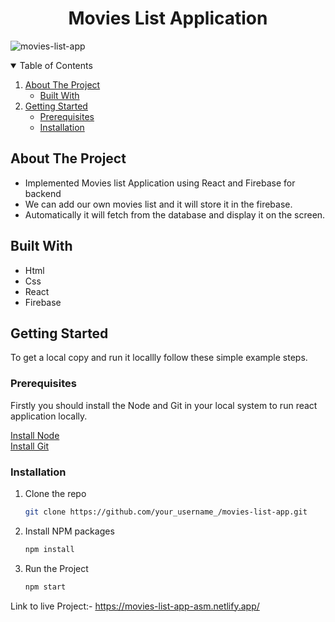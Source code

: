 <h1 align="center">Movies List Application</h1>

![movies-list-app](https://socialify.git.ci/saimanoharhm/movies-list-app/image?description=1&descriptionEditable=A%20Movies%20List%20Application%20.&font=KoHo&forks=1&issues=1&language=1&owner=1&pattern=Brick%20Wall&pulls=1&stargazers=1&theme=Dark)

<!-- TABLE OF CONTENTS -->
<details open="open">
  <summary>Table of Contents</summary>
  <ol>
    <li>
      <a href="#about-the-project">About The Project</a>
      <ul>
        <li><a href="#built-with">Built With</a></li>
      </ul>
    </li>
    <li>
      <a href="#getting-started">Getting Started</a>
      <ul>
        <li><a href="#prerequisites">Prerequisites</a></li>
        <li><a href="#installation">Installation</a></li>
      </ul>
    </li>
  </ol>
</details>

## About The Project
- Implemented Movies list Application using React and Firebase for backend
- We can add our own movies list and it will store it in the firebase.
- Automatically it will fetch from the database and display it on the screen.

## Built With
- Html
- Css
- React
- Firebase

<!-- GETTING STARTED -->
## Getting Started

To get a local copy and run it locallly follow these simple example steps.

### Prerequisites

Firstly you should install the Node and Git in your local system to run react application locally.

[Install Node](https://nodejs.org/en/)
<br/>
[Install Git](https://git-scm.com/downloads)

### Installation

1. Clone the repo
   ```sh
   git clone https://github.com/your_username_/movies-list-app.git
   ```
3. Install NPM packages
   ```sh
   npm install
   ```
4. Run the Project 
   ```sh
   npm start
   ```

Link to live Project:- https://movies-list-app-asm.netlify.app/
